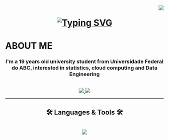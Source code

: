 <img align="right" src="https://visitor-badge.laobi.icu/badge?page_id=GustavoOliveira-jpg.GustavoOliveira-jpg"/>

<h1 align="center">
 <a href="https://git.io/typing-svg"><img src="https://readme-typing-svg.demolab.com?font=Righteous&size=25&duration=4000&pause=1000&multiline=true&width=500&height=70&lines=Hi+There!+%F0%9F%91%8B%2C+i'm+Gustavo+Oliveira!" alt="Typing SVG" /></a>
</h1>

<h1> ABOUT ME </h1>
<h3 align="center"> I'm a 19 years old university student from Universidade Federal do ABC, interested in statistics, cloud computing and Data Engineering</h3>

<br/>

<div align="center">
  <a href="mailto:gustavooliveiralopes089@gmail.com">
    <img src="https://img.shields.io/badge/Gmail-D14836?logo=gmail&logoColor=white"/>
  </a>
  <a href="https://www.linkedin.com/in/gustavo-oliveira-lopes-/" target="_blank">
    <img src="https://custom-icon-badges.demolab.com/badge/LinkedIn-0A66C2?logo=linkedin-white&logoColor=fff"/>
  </a>
</div>

<hr/>

<h2 align="center">🛠️ Languages & Tools 🛠️</h2>
<br/>
<div align="center">
 <a href="https://skillicons.dev">
   <img src="https://skillicons.dev/icons?i=aws,py,postgres"/>
 </a>
</div>
<!---
GustavoOliveira-jpg/GustavoOliveira-jpg is a ✨ special ✨ repository because its `README.md` (this file) appears on your GitHub profile.
You can click the Preview link to take a look at your changes.
--->
